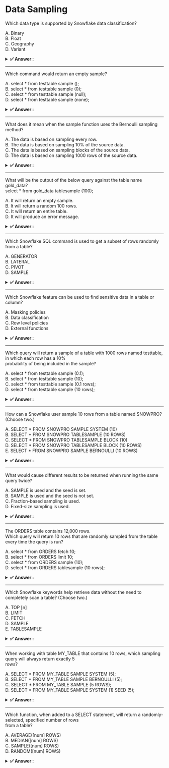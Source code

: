 # Data Sampling                                                                                                                                                                                                                                                
Which data type is supported by Snowflake data classification?                                                                                                                                                                                                 
                                                                                                                                                                                                                                                               
A. Binary<br>B. Float<br>C. Geography<br>D. Variant                                                                                                                                                                                                            
                                                                                                                                                                                                                                                               
<details>                                                                                                                                                                                                                                                      
<summary><strong>✅ Answer : </strong></summary>                                                                                                                                                                                                               
<strong>B</strong>                                                                                                                                                                                                                                             
                                                                                                                                                                                                                                                               
The correct answer is B. Float. Snowflake's data classification feature focuses on identifying and categorizing                                                                                                                                                
sensitive data within structured columns. This classification system relies on analyzing the patterns and                                                                                                                                                      
characteristics of the data within these columns to determine its type and sensitivity. While Snowflake                                                                                                                                                        
supports various data types, its classification capabilities are primarily geared toward identifying patterns in                                                                                                                                               
basic types like numerical values, dates, and strings.                                                                                                                                                                                                         
Binary data (A), which represents raw bytes, is not directly analyzed for classification due to its unstructured                                                                                                                                               
nature. Snowflake's data classification requires identifiable patterns, which are hard to extract from binary                                                                                                                                                  
data. Geography (C), another data type in Snowflake, which stores geospatial data, also isn't a focus for                                                                                                                                                      
classification as its patterns are too complex for the standard classification methods. Variant (D) columns,                                                                                                                                                   
which can store semi-structured data like JSON, are also excluded as it's the underlying structures that                                                                                                                                                       
matter, not the overall type.                                                                                                                                                                                                                                  
Float (B), representing floating-point numbers, is suitable for data classification because it can be analyzed                                                                                                                                                 
using numerical ranges, distributions, and patterns, allowing the classification engine to detect potential                                                                                                                                                    
sensitive data, such as credit card numbers or personal identification numbers. The classifier looks for                                                                                                                                                       
patterns that fall within predefined ranges or characteristics that suggest potentially sensitive information.                                                                                                                                                 
Therefore, among the options provided, Float is the most suitable data type for Snowflake's data                                                                                                                                                               
classification as it has clear characteristics and the ability to contain patterns recognizable by data classifiers.                                                                                                                                           
For further research, see the following resources:Snowflake Data ClassificationSnowflake Data Types                                                                                                                                                            
</details>                                                                                                                                                                                                                                                     
                                                                                                                                                                                                                                                               
                                                                                                                                                                                                                                                               
---                                                                                                                                                                                                                                                            
Which command would return an empty sample?                                                                                                                                                                                                                    
                                                                                                                                                                                                                                                               
A. select * from testtable sample ();<br>B. select * from testtable sample (0);<br>C. select * from testtable sample (null);<br>D. select * from testtable sample (none);                                                                                      
                                                                                                                                                                                                                                                               
<details>                                                                                                                                                                                                                                                      
<summary><strong>✅ Answer : </strong></summary>                                                                                                                                                                                                               
<strong>B</strong>                                                                                                                                                                                                                                             
                                                                                                                                                                                                                                                               
The correct answer is B. select * from testtable sample (0); because it explicitly requests a 0% sample of the                                                                                                                                                 
table, which will invariably return an empty result set.                                                                                                                                                                                                       
Here's a detailed justification:                                                                                                                                                                                                                               
The SAMPLE clause in Snowflake is used to retrieve a subset of rows from a table. It offers different methods                                                                                                                                                  
for specifying the sample size, primarily percentage-based sampling and row-based sampling.                                                                                                                                                                    
SAMPLE (percentage): Returns approximately the specified percentage of rows from the table. A percentage                                                                                                                                                       
of 0 returns no rows.                                                                                                                                                                                                                                          
Let's analyze the other options:                                                                                                                                                                                                                               
A. select * from testtable sample ();: This syntax is incorrect and will likely result in a syntax error. The                                                                                                                                                  
SAMPLE clause requires a specification of the sample size, be it a percentage or a number of rows. Omitting                                                                                                                                                    
the argument makes the statement invalid.                                                                                                                                                                                                                      
C. select * from testtable sample (null);: While NULL represents the absence of a value, passing NULL to the                                                                                                                                                   
SAMPLE clause would not be interpreted as taking an empty sample. Its behavior might be unpredictable,                                                                                                                                                         
resulting in an error, or possibly taking a very small sample dependent on internal Snowflake processing, but                                                                                                                                                  
is not guaranteed to return an empty set.                                                                                                                                                                                                                      
D. select * from testtable sample (none);: NONE is not a recognized keyword or function within the SAMPLE                                                                                                                                                      
clause's syntax in Snowflake SQL. Thus, this statement is syntactically incorrect and will result in an error.                                                                                                                                                 
Snowflake does not interpret "none" in this context to mean an empty sample.                                                                                                                                                                                   
In conclusion, SAMPLE (0) is the only option that correctly adheres to Snowflake's syntax for sampling and                                                                                                                                                     
explicitly specifies a 0% sample, thereby ensuring an empty result set. The other options either containsyntax errors or do not reliably guarantee an empty sample. Therefore, option B is the unambiguous and                                                 
logically correct answer.                                                                                                                                                                                                                                      
For further research, refer to the Snowflake documentation on the SAMPLE clause:                                                                                                                                                                               
https://docs.snowflake.com/en/sql-reference/constructs/sample.html                                                                                                                                                                                             
</details>                                                                                                                                                                                                                                                     
                                                                                                                                                                                                                                                               
                                                                                                                                                                                                                                                               
---                                                                                                                                                                                                                                                            
What does it mean when the sample function uses the Bernoulli sampling method?                                                                                                                                                                                 
                                                                                                                                                                                                                                                               
A. The data is based on sampling every row.<br>B. The data is based on sampling 10% of the source data.<br>C. The data is based on sampling blocks of the source data.<br>D. The data is based on sampling 1000 rows of the source data.                       
                                                                                                                                                                                                                                                               
<details>                                                                                                                                                                                                                                                      
<summary><strong>✅ Answer : </strong></summary>                                                                                                                                                                                                               
<strong>A</strong>                                                                                                                                                                                                                                             
                                                                                                                                                                                                                                                               
The correct answer is A: The data is based on sampling every row. Bernoulli sampling, as implemented inSnowflake's SAMPLE function, operates on a row-by-row basis. It independently evaluates each row against                                                
the specified sampling probability. In simpler terms, each row has a chance of being included in the sample                                                                                                                                                    
based on the defined percentage (e.g., SAMPLE(10) would give each row a 10% probability of being included).                                                                                                                                                    
This is unlike block sampling which samples groups of rows at a time or fixed sampling that would only return                                                                                                                                                  
a set number of rows. The key distinction of Bernoulli sampling is the independence of selection per row.                                                                                                                                                      
Therefore, option A accurately describes how Bernoulli sampling functions. Option B and D are incorrect as                                                                                                                                                     
they do not necessarily define how bernoulli sampling works and option C is incorrect as bernoulli sampling                                                                                                                                                    
samples rows, not blocks of data. This method provides a statistically representative sample, particularly                                                                                                                                                     
useful when needing a smaller dataset for analysis or testing. The probability is provided as a percentage and                                                                                                                                                 
not a block of rows, or fixed number of rows. For further information on sampling methods in Snowflake, you                                                                                                                                                    
can refer to the official documentation: https://docs.snowflake.com/en/sql-reference/constructs/sample.html.                                                                                                                                                   
This link further illustrates how sample clauses are used with examples, including the Bernoulli method. It                                                                                                                                                    
emphasizes that it selects a sample based on rows, independent of the others.                                                                                                                                                                                  
</details>                                                                                                                                                                                                                                                     
                                                                                                                                                                                                                                                               
                                                                                                                                                                                                                                                               
---                                                                                                                                                                                                                                                            
What will be the output of the below query against the table name gold_data?                                                                                                                                                                                   
select * from gold_data tablesample (100);                                                                                                                                                                                                                     
                                                                                                                                                                                                                                                               
A. It will return an empty sample.<br>B. It will return a random 100 rows.<br>C. It will return an entire table.<br>D. It will produce an error message.                                                                                                       
                                                                                                                                                                                                                                                               
<details>                                                                                                                                                                                                                                                      
<summary><strong>✅ Answer : </strong></summary>                                                                                                                                                                                                               
<strong>C</strong>                                                                                                                                                                                                                                             
                                                                                                                                                                                                                                                               
The query SELECT * FROM gold_data TABLESAMPLE (100); utilizes the TABLESAMPLE clause in Snowflake.                                                                                                                                                             
This clause, when followed by a percentage, intends to return a random sample of the table's rows based on                                                                                                                                                     
that percentage. However, crucial to understanding its behavior is that percentages are used without a                                                                                                                                                         
percentage sign in Snowflake’s TABLESAMPLE clause. Therefore, when we specify TABLESAMPLE (100),                                                                                                                                                               
we're not requesting 100% of the rows, but rather using the literal value 100. Since TABLESAMPLE interprets                                                                                                                                                    
the provided numerical value as a percentage, 100 means selecting 100% of the table's rows, regardless of                                                                                                                                                      
the table size. Consequently, the query will effectively return the entire table's content. It is important to note                                                                                                                                            
that TABLESAMPLE is designed for sampling a table's data for analysis or testing. A value of 0 will return an                                                                                                                                                  
empty result set, and non-zero percentages will return a representative sample, as explained in the                                                                                                                                                            
Snowflake documentation. It’s a key distinction that TABLESAMPLE (100) does not limit the results to 100                                                                                                                                                       
rows; it specifies to take all rows, therefore, if the table contains 50 rows, all 50 will be displayed, or if the                                                                                                                                             
table has 1000 rows, all 1000 rows will be displayed. Thus the query is not producing a sample of the table, butthe whole table. A common mistake is thinking it means return 100 random rows, which is not the case. This                                     
differs from mechanisms that return a specific number of rows like the 'limit' clause. The query does not                                                                                                                                                      
generate an error because 100 is a valid input to the TABLESAMPLE function as a percentage value, and the                                                                                                                                                      
query is syntactically correct. Therefore, the correct answer is C, it will return the entire table, and not a                                                                                                                                                 
subset or an empty result.                                                                                                                                                                                                                                     
Authoritative Links:                                                                                                                                                                                                                                           
Snowflake Documentation on TABLESAMPLE: https://docs.snowflake.com/en/sqlreference/sql/select.html#sample                                                                                                                                                      
</details>                                                                                                                                                                                                                                                     
                                                                                                                                                                                                                                                               
                                                                                                                                                                                                                                                               
---                                                                                                                                                                                                                                                            
Which Snowflake SQL command is used to get a subset of rows randomly from a table?                                                                                                                                                                             
                                                                                                                                                                                                                                                               
A. GENERATOR<br>B. LATERAL<br>C. PIVOT<br>D. SAMPLE                                                                                                                                                                                                            
                                                                                                                                                                                                                                                               
<details>                                                                                                                                                                                                                                                      
<summary><strong>✅ Answer : </strong></summary>                                                                                                                                                                                                               
<strong>D</strong>                                                                                                                                                                                                                                             
                                                                                                                                                                                                                                                               
The correct answer is D. SAMPLE. The SAMPLE command in Snowflake SQL is specifically designed to                                                                                                                                                               
retrieve a random subset of rows from a table. It operates by selecting a percentage or a fixed number of rows                                                                                                                                                 
from the original table using a random sampling algorithm. This is useful for exploratory data analysis, testingqueries against representative datasets, and building machine learning models where using the entire dataset                                   
might be computationally expensive or unnecessary. Options A, B, and C are for different purposes:                                                                                                                                                             
GENERATOR creates a table containing a specific number of rows with specified values, not for sampling.                                                                                                                                                        
LATERAL is used within queries to apply a table function to each row of a base table, and PIVOT transforms                                                                                                                                                     
rows into columns, both irrelevant to random sampling. The SAMPLE clause can also accept the SEED                                                                                                                                                              
argument to generate the same random subset when repeatedly called. The simplicity and directness of the                                                                                                                                                       
SAMPLE command make it ideal for efficiently getting a representative snapshot of the data without involving                                                                                                                                                   
complex queries or intermediate steps. In essence, it is the designated Snowflake command for retrieving a                                                                                                                                                     
random subset of rows from a table.                                                                                                                                                                                                                            
Further Research:                                                                                                                                                                                                                                              
Snowflake Documentation on SAMPLE: https://docs.snowflake.com/en/sql-reference/constructs/sample                                                                                                                                                               
Snowflake Documentation on GENERATOR: https://docs.snowflake.com/en/sqlreference/functions/generator                                                                                                                                                           
Snowflake Documentation on LATERAL: https://docs.snowflake.com/en/sql-reference/constructs/lateral                                                                                                                                                             
Snowflake Documentation on PIVOT: https://docs.snowflake.com/en/sql-reference/constructs/pivot                                                                                                                                                                 
</details>                                                                                                                                                                                                                                                     
                                                                                                                                                                                                                                                               
                                                                                                                                                                                                                                                               
---                                                                                                                                                                                                                                                            
Which Snowflake feature can be used to find sensitive data in a table or column?                                                                                                                                                                               
                                                                                                                                                                                                                                                               
A. Masking policies<br>B. Data classification<br>C. Row level policies<br>D. External functions                                                                                                                                                                
                                                                                                                                                                                                                                                               
<details>                                                                                                                                                                                                                                                      
<summary><strong>✅ Answer : </strong></summary>                                                                                                                                                                                                               
<strong>B</strong>                                                                                                                                                                                                                                             
                                                                                                                                                                                                                                                               
The correct answer is B. Data classification. Data classification within Snowflake is specifically designed to                                                                                                                                                 
identify and categorize data based on sensitivity levels. This feature uses built-in and customizable classifiers                                                                                                                                              
to automatically scan columns and tag them with labels like "PII," "Confidential," or "Financial." These labels                                                                                                                                                
help organizations understand the nature of their data and apply appropriate security and governance                                                                                                                                                           
policies. Masking policies (A) are used to obscure data values at query time, but they don't identify the                                                                                                                                                      
sensitive data to begin with. Row level policies (C) restrict access to specific rows based on conditions, but                                                                                                                                                 
they also don't perform the initial classification. External functions (D) can extend Snowflake's functionality                                                                                                                                                
but are not primarily meant for data classification. Snowflake's data classification feature is a foundational                                                                                                                                                 
component for data governance, risk management, and compliance. By automatically detecting sensitive                                                                                                                                                           
information, organizations can proactively protect it and meet regulatory obligations. Data classification                                                                                                                                                     
makes it easier to apply other security controls such as dynamic data masking and access controls                                                                                                                                                              
consistently across an entire dataset.                                                                                                                                                                                                                         
For authoritative information on Snowflake's data classification, refer to the official documentation:                                                                                                                                                         
Snowflake Data Classification                                                                                                                                                                                                                                  
</details>                                                                                                                                                                                                                                                     
                                                                                                                                                                                                                                                               
                                                                                                                                                                                                                                                               
---                                                                                                                                                                                                                                                            
Which query will return a sample of a table with 1000 rows named testtable, in which each row has a 10%                                                                                                                                                        
probability of being included in the sample?                                                                                                                                                                                                                   
                                                                                                                                                                                                                                                               
A. select * from testtable sample (0.1);<br>B. select * from testtable sample (10);<br>C. select * from testtable sample (0.1 rows);<br>D. select * from testtable sample (10 rows);                                                                           
                                                                                                                                                                                                                                                               
<details>                                                                                                                                                                                                                                                      
<summary><strong>✅ Answer : </strong></summary>                                                                                                                                                                                                               
<strong>B</strong>                                                                                                                                                                                                                                             
                                                                                                                                                                                                                                                               
The correct answer is B because Snowflake's SAMPLE clause utilizes different syntaxes for                                                                                                                                                                      
percentage-based and row-based sampling. When sampling by percentage, you specify a numeric                                                                                                                                                                    
value between 0 and 100, representing the desired percentage of rows. Option B uses SAMPLE                                                                                                                                                                     
(10), which, in Snowflake, correctly interprets '10' as a percentage. Thus, it returns a sample where                                                                                                                                                          
approximately 10% of the rows from testtable are included. Options A and C are incorrect because                                                                                                                                                               
they use decimal numbers (0.1), which would be interpreted as a percentage of 0.1%, not 10%.                                                                                                                                                                   
Option D is incorrect because SAMPLE (10 rows) specifies row-based sampling, returning a                                                                                                                                                                       
maximum of 10 rows, not a 10% sample. The question asks for a 10% probability of inclusion, and                                                                                                                                                                
percentage-based sampling is the appropriate approach. It doesn't directly mean 10% of the exact                                                                                                                                                               
number of rows will return but statistically close. This method ensures that every row has an                                                                                                                                                                  
equal 10% chance of being included in the result set, which is the core concept being tested. The                                                                                                                                                              
probabilistic nature of the sample aligns with the principle of statistical sampling.                                                                                                                                                                          
Refer to the Snowflake documentation for detailed information on the SAMPLE clause:                                                                                                                                                                            
Snowflake SAMPLE Clause                                                                                                                                                                                                                                        
</details>                                                                                                                                                                                                                                                     
                                                                                                                                                                                                                                                               
                                                                                                                                                                                                                                                               
---                                                                                                                                                                                                                                                            
How can a Snowflake user sample 10 rows from a table named SNOWPRO? (Choose two.)                                                                                                                                                                              
                                                                                                                                                                                                                                                               
A. SELECT * FROM SNOWPRO SAMPLE SYSTEM (10)<br>B. SELECT * FROM SNOWPRO TABLESAMPLE (10 ROWS)<br>C. SELECT * FROM SNOWPRO TABLESAMPLE BLOCK (10)<br>D. SELECT * FROM SNOWPRO TABLESAMPLE BLOCK (10 ROWS)<br>E. SELECT * FROM SNOWPRO SAMPLE BERNOULLI (10 ROWS)
                                                                                                                                                                                                                                                               
<details>                                                                                                                                                                                                                                                      
<summary><strong>✅ Answer : </strong></summary>                                                                                                                                                                                                               
<strong>B, E</strong>                                                                                                                                                                                                                                          
                                                                                                                                                                                                                                                               
The correct options to sample 10 rows from the table SNOWPRO are B and E. Snowflake provides                                                                                                                                                                   
different sampling methods, and understanding their nuances is crucial. Option B, SELECT *                                                                                                                                                                     
FROM SNOWPRO TABLESAMPLE (10 ROWS), is a valid way to request a sample of 10 rows. The                                                                                                                                                                         
TABLESAMPLE keyword combined with (10 ROWS) instructs Snowflake to return an approximate                                                                                                                                                                       
sample of 10 rows. Snowflake doesn't guarantee exactly 10 rows due to underlying data                                                                                                                                                                          
structures, but the returned number of rows will be approximately that number.                                                                                                                                                                                 
Option E, SELECT * FROM SNOWPRO SAMPLE BERNOULLI (10 ROWS), also provides a valid way                                                                                                                                                                          
to sample rows using the Bernoulli sampling method. Bernoulli sampling treats each row                                                                                                                                                                         
independently, selecting or rejecting it based on a given probability. In this case, 10 ROWS doesn't                                                                                                                                                           
refer to a specific count but to the probability of selection. Specifically, in Bernoulli sampling, it's                                                                                                                                                       
taken as 10/100 = 10% of rows are selected and there is no explicit way to specify exact number of                                                                                                                                                             
rows to sample through this method. While the result is usually an approximate number of rows,                                                                                                                                                                 
Bernoulli sampling provides a random sample.                                                                                                                                                                                                                   
Option A SELECT FROM SNOWPRO SAMPLE SYSTEM (10) is incorrect because the SAMPLE                                                                                                                                                                                
SYSTEM method requires a percentage, not a number of rows. Option C, SELECT FROM                                                                                                                                                                               
SNOWPRO TABLESAMPLE BLOCK (10), is also incorrect because TABLESAMPLE BLOCK                                                                                                                                                                                    
requires a percentage and not row numbers and does not produce row-level sampling. Option D                                                                                                                                                                    
SELECT * FROM SNOWPRO TABLESAMPLE BLOCK (10 ROWS), is incorrect for the same reason                                                                                                                                                                            
that TABLESAMPLE BLOCK requires a percentage and not row numbers and does not produce                                                                                                                                                                          
row-level sampling.Therefore, options B and E accurately reflect the proper syntax and methods for sampling rows in                                                                                                                                            
Snowflake. The key difference to remember is that TABLESAMPLE with ROWS provides an                                                                                                                                                                            
approximate number of rows, while SAMPLE BERNOULLI provides a sample based on a                                                                                                                                                                                
percentage rate that doesn't ensure a specific row number.                                                                                                                                                                                                     
For further understanding of Snowflake's sampling methods, you can consult the official                                                                                                                                                                        
documentation:                                                                                                                                                                                                                                                 
Snowflake Sampling Methods: Provides detailed explanations of the different sampling                                                                                                                                                                           
techniques.                                                                                                                                                                                                                                                    
TABLESAMPLE clause: Deep dive into the TABLESAMPLE functionality.                                                                                                                                                                                              
SAMPLE clause: Details on SAMPLE clause.                                                                                                                                                                                                                       
</details>                                                                                                                                                                                                                                                     
                                                                                                                                                                                                                                                               
                                                                                                                                                                                                                                                               
---                                                                                                                                                                                                                                                            
What would cause different results to be returned when running the same query twice?                                                                                                                                                                           
                                                                                                                                                                                                                                                               
A. SAMPLE is used and the seed is set.<br>B. SAMPLE is used and the seed is not set.<br>C. Fraction-based sampling is used.<br>D. Fixed-size sampling is used.                                                                                                 
                                                                                                                                                                                                                                                               
<details>                                                                                                                                                                                                                                                      
<summary><strong>✅ Answer : </strong></summary>                                                                                                                                                                                                               
<strong>B</strong>                                                                                                                                                                                                                                             
                                                                                                                                                                                                                                                               
The Correct answer is ["B"]                                                                                                                                                                                                                                    
</details>                                                                                                                                                                                                                                                     
                                                                                                                                                                                                                                                               
                                                                                                                                                                                                                                                               
---                                                                                                                                                                                                                                                            
The ORDERS table contains 12,000 rows.                                                                                                                                                                                                                         
Which query will return 10 rows that are randomly sampled from the table every time the query is run?                                                                                                                                                          
                                                                                                                                                                                                                                                               
A. select * from ORDERS fetch 10;<br>B. select * from ORDERS limit 10;<br>C. select * from ORDERS sample (10);<br>D. select * from ORDERS tablesample (10 rows);                                                                                               
                                                                                                                                                                                                                                                               
<details>                                                                                                                                                                                                                                                      
<summary><strong>✅ Answer : </strong></summary>                                                                                                                                                                                                               
<strong>D</strong>                                                                                                                                                                                                                                             
                                                                                                                                                                                                                                                               
The Correct answer is ["D"]                                                                                                                                                                                                                                    
</details>                                                                                                                                                                                                                                                     
                                                                                                                                                                                                                                                               
                                                                                                                                                                                                                                                               
---                                                                                                                                                                                                                                                            
Which Snowflake keywords help retrieve data without the need to completely scan a table? (Choose two.)                                                                                                                                                         
                                                                                                                                                                                                                                                               
A. TOP [n]<br>B. LIMIT<br>C. FETCH<br>D. SAMPLE<br>E. TABLESAMPLE                                                                                                                                                                                              
                                                                                                                                                                                                                                                               
<details>                                                                                                                                                                                                                                                      
<summary><strong>✅ Answer : </strong></summary>                                                                                                                                                                                                               
<strong>D, E</strong>                                                                                                                                                                                                                                          
                                                                                                                                                                                                                                                               
The Correct answer is ["D","E"]                                                                                                                                                                                                                                
</details>                                                                                                                                                                                                                                                     
                                                                                                                                                                                                                                                               
                                                                                                                                                                                                                                                               
---                                                                                                                                                                                                                                                            
When working with table MY_TABLE that contains 10 rows, which sampling query will always return exactly 5                                                                                                                                                      
rows?                                                                                                                                                                                                                                                          
                                                                                                                                                                                                                                                               
                                                                                                                                                                                                                                                               
A. SELECT * FROM MY_TABLE SAMPLE SYSTEM (5);<br>B. SELECT * FROM MY_TABLE SAMPLE BERNOULLI (5);<br>C. SELECT * FROM MY_TABLE SAMPLE (5 ROWS);<br>D. SELECT * FROM MY_TABLE SAMPLE SYSTEM (1) SEED (5);                                                         
                                                                                                                                                                                                                                                               
<details>                                                                                                                                                                                                                                                      
<summary><strong>✅ Answer : </strong></summary>                                                                                                                                                                                                               
<strong>C</strong>                                                                                                                                                                                                                                             
                                                                                                                                                                                                                                                               
The correct answer is C: SELECT * FROM MY_TABLE SAMPLE (5 ROWS);.                                                                                                                                                                                              
Sampling in Snowflake allows you to select a random subset of data from a table. The                                                                                                                                                                           
SAMPLE clause offers different methods for achieving this. SAMPLE SYSTEM and                                                                                                                                                                                   
SAMPLE BERNOULLI both return an approximate percentage of rows, not a fixed                                                                                                                                                                                    
number. These methods work by selecting blocks or individual rows based on a                                                                                                                                                                                   
probability, meaning the exact number of rows returned will vary depending on the data                                                                                                                                                                         
distribution and the sampling method. They are useful for quickly getting a                                                                                                                                                                                    
representative sample of large datasets, but don't guarantee a precise number of rows.Option A, SAMPLE SYSTEM (5), attempts to sample 5% of the table using system                                                                                             
sampling. With 10 rows, this will likely return fewer than 5 rows, and it isn't guaranteed                                                                                                                                                                     
to return exactly half. Option B, SAMPLE BERNOULLI (5), similarly attempts to sample                                                                                                                                                                           
approximately 5% of the rows using Bernoulli sampling, which again doesn't ensure                                                                                                                                                                              
exactly 5 rows are returned.                                                                                                                                                                                                                                   
Option D, SAMPLE SYSTEM (1) SEED (5), still selects an approximate 1% of the table.                                                                                                                                                                            
The SEED clause guarantees that the same sample is returned every time the query is                                                                                                                                                                            
run. However, because the percentage sample is low, and because the table only has 10                                                                                                                                                                          
rows, the query is very unlikely to return exactly 5 rows, but rather 0 rows. Furthermore,                                                                                                                                                                     
while repeatable with a seed, the query will not return exactly 5 rows every time.                                                                                                                                                                             
In contrast, SAMPLE (5 ROWS) guarantees the retrieval of exactly 5 rows from the table,                                                                                                                                                                        
provided the table contains at least 5 rows. The query will select a random subset of 5                                                                                                                                                                        
rows. Because the table has 10 rows, such sampling is possible. Thus the correct answer                                                                                                                                                                        
is option C.                                                                                                                                                                                                                                                   
Relevant documentation links for further reading:                                                                                                                                                                                                              
Snowflake SAMPLE clause: https://docs.snowflake.com/en/sql-reference/sql/selectsample.html                                                                                                                                                                     
</details>                                                                                                                                                                                                                                                     
                                                                                                                                                                                                                                                               
                                                                                                                                                                                                                                                               
---                                                                                                                                                                                                                                                            
Which function, when added to a SELECT statement, will return a randomly-selected, specified number of rows                                                                                                                                                    
from a table?                                                                                                                                                                                                                                                  
                                                                                                                                                                                                                                                               
A. AVERAGE([num] ROWS)<br>B. MEDIAN([num] ROWS)<br>C. SAMPLE([num] ROWS)<br>D. RANDOM([num] ROWS)                                                                                                                                                              
                                                                                                                                                                                                                                                               
<details>                                                                                                                                                                                                                                                      
<summary><strong>✅ Answer : </strong></summary>                                                                                                                                                                                                               
<strong>C</strong>                                                                                                                                                                                                                                             
                                                                                                                                                                                                                                                               
The Correct answer is ["C"]                                                                                                                                                                                                                                    
</details>                                                                                                                                                                                                                                                     
                                                                                                                                                                                                                                                               
                                                                                                                                                                                                                                                               
